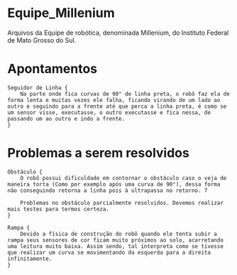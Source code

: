 # Equipe_Millenium
Arquivos da Equipe de robótica, denominada Millenium, do Instituto Federal de Mato Grosso do Sul.

# Apontamentos
    Seguidor de Linha {
        Na parte onde fica curvas de 90° de linha preta, o robô faz ela de forma lenta e muitas vezes ele falha, ficando virando de um lado ao outro e seguindo para a frente até que perca a linha preta, é como se um sensor visse, executasse, o outro executasse e fica nessa, de passando um ao outro e indo a frente.
    }

# Problemas a serem resolvidos 
    Obstáculo {
        O robô possui dificuldade em contornar o obstáculo caso o veja de maneira torta (Como por exemplo após uma curva de 90°), dessa forma não conseguindo retorna a linha pois à ultrapassa no retorno. 7

        Problemas no obstáculo parcialmente resolvidos. Devemos realizar mais testes para termos certeza.
    }

    Rampa {
        Devido a física de construção do robô quando ele tenta subir a rampa seus sensores de cor ficam muito próximos ao solo, acarretando uma leitura muito baixa. Assim sendo, tal interpreta como se tivesse que realizar um curva se movimentando da esquerda para a direita infinitamente. 
    }